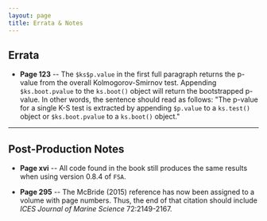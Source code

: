 ```yaml
---
layout: page
title: Errata & Notes
---
```


## Errata

* **Page 123** -- The `$ks$p.value` in the first full paragraph returns the p-value from the overall Kolmogorov-Smirnov test.  Appending `$ks.boot.pvalue` to the `ks.boot()` object will return the bootstrapped p-value.  In other words, the sentence should read as follows: "The p-value for a single K-S test is extracted by appending `$p.value` to a `ks.test()` object or `$ks.boot.pvalue` to a `ks.boot()` object."

----

## Post-Production Notes

* **Page xvi** -- All code found in the book still produces the same results when using version 0.8.4 of `FSA`.

* **Page 295** -- The McBride (2015) reference has now been assigned to a volume with page numbers.  Thus, the end of that citation should include *ICES Journal of Marine Science* 72:2149-2167.
